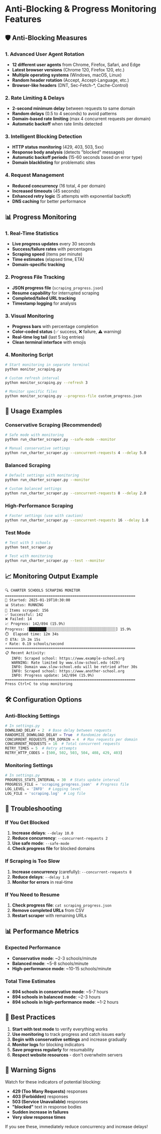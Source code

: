 # Anti-Blocking & Progress Monitoring Features

## 🛡️ **Anti-Blocking Measures**

### **1. Advanced User Agent Rotation**
- **12 different user agents** from Chrome, Firefox, Safari, and Edge
- **Latest browser versions** (Chrome 120, Firefox 120, etc.)
- **Multiple operating systems** (Windows, macOS, Linux)
- **Random header rotation** (Accept, Accept-Language, etc.)
- **Browser-like headers** (DNT, Sec-Fetch-*, Cache-Control)

### **2. Rate Limiting & Delays**
- **2-second minimum delay** between requests to same domain
- **Random delays** (0.5 to 4 seconds) to avoid patterns
- **Domain-based rate limiting** (max 4 concurrent requests per domain)
- **Automatic backoff** when rate limits detected

### **3. Intelligent Blocking Detection**
- **HTTP status monitoring** (429, 403, 503, 5xx)
- **Response body analysis** (detects "blocked" messages)
- **Automatic backoff periods** (15-60 seconds based on error type)
- **Domain blacklisting** for problematic sites

### **4. Request Management**
- **Reduced concurrency** (16 total, 4 per domain)
- **Increased timeouts** (45 seconds)
- **Enhanced retry logic** (5 attempts with exponential backoff)
- **DNS caching** for better performance

## 📊 **Progress Monitoring**

### **1. Real-Time Statistics**
- **Live progress updates** every 30 seconds
- **Success/failure rates** with percentages
- **Scraping speed** (items per minute)
- **Time estimates** (elapsed time, ETA)
- **Domain-specific tracking**

### **2. Progress File Tracking**
- **JSON progress file** (`scraping_progress.json`)
- **Resume capability** for interrupted scraping
- **Completed/failed URL tracking**
- **Timestamp logging** for analysis

### **3. Visual Monitoring**
- **Progress bars** with percentage completion
- **Color-coded status** (✅ success, ❌ failure, ⚠️ warning)
- **Real-time log tail** (last 5 log entries)
- **Clean terminal interface** with emojis

### **4. Monitoring Script**
```bash
# Start monitoring in separate terminal
python monitor_scraping.py

# Custom refresh interval
python monitor_scraping.py --refresh 3

# Monitor specific files
python monitor_scraping.py --progress-file custom_progress.json
```

## 🚀 **Usage Examples**

### **Conservative Scraping (Recommended)**
```bash
# Safe mode with monitoring
python run_charter_scraper.py --safe-mode --monitor

# Manual conservative settings
python run_charter_scraper.py --concurrent-requests 4 --delay 5.0
```

### **Balanced Scraping**
```bash
# Default settings with monitoring
python run_charter_scraper.py --monitor

# Custom balanced settings
python run_charter_scraper.py --concurrent-requests 8 --delay 2.0
```

### **High-Performance Scraping**
```bash
# Faster settings (use with caution)
python run_charter_scraper.py --concurrent-requests 16 --delay 1.0
```

### **Test Mode**
```bash
# Test with 5 schools
python test_scraper.py

# Test with monitoring
python run_charter_scraper.py --test --monitor
```

## 📈 **Monitoring Output Example**

```
🔍 CHARTER SCHOOLS SCRAPING MONITOR
============================================================
📅 Started: 2025-01-19T10:30:00
📊 Status: RUNNING
📄 Items scraped: 156
✅ Successful: 142
❌ Failed: 14
📈 Progress: 142/894 (15.9%)
Progress: [████████░░░░░░░░░░░░░░░░░░░░░░░░░░░░░░░░] 15.9%
⏱️  Elapsed time: 12m 34s
⏰ ETA: 1h 2m 15s
⚡ Rate: 0.19 schools/second
============================================================
📋 Recent Activity:
   INFO: Scraped school: https://www.example-school.org
   WARNING: Rate limited by www.slow-school.edu (429)
   INFO: Domain www.slow-school.edu will be retried after 30s
   INFO: Scraped school: https://www.another-school.org
   INFO: Progress update: 142/894 (15.9%)
============================================================
Press Ctrl+C to stop monitoring
```

## 🛠️ **Configuration Options**

### **Anti-Blocking Settings**
```python
# In settings.py
DOWNLOAD_DELAY = 2  # Base delay between requests
RANDOMIZE_DOWNLOAD_DELAY = True  # Randomize delays
CONCURRENT_REQUESTS_PER_DOMAIN = 4  # Max requests per domain
CONCURRENT_REQUESTS = 16  # Total concurrent requests
RETRY_TIMES = 5  # Retry attempts
RETRY_HTTP_CODES = [500, 502, 503, 504, 408, 429, 403]
```

### **Monitoring Settings**
```python
# In settings.py
PROGRESS_STATS_INTERVAL = 30  # Stats update interval
PROGRESS_FILE = 'scraping_progress.json'  # Progress file
LOG_LEVEL = 'INFO'  # Logging level
LOG_FILE = 'scraping.log'  # Log file
```

## 🔧 **Troubleshooting**

### **If You Get Blocked**
1. **Increase delays**: `--delay 10.0`
2. **Reduce concurrency**: `--concurrent-requests 2`
3. **Use safe mode**: `--safe-mode`
4. **Check progress file** for blocked domains

### **If Scraping is Too Slow**
1. **Increase concurrency** (carefully): `--concurrent-requests 8`
2. **Reduce delays**: `--delay 1.0`
3. **Monitor for errors** in real-time

### **If You Need to Resume**
1. **Check progress file**: `cat scraping_progress.json`
2. **Remove completed URLs** from CSV
3. **Restart scraper** with remaining URLs

## 📊 **Performance Metrics**

### **Expected Performance**
- **Conservative mode**: ~2-3 schools/minute
- **Balanced mode**: ~5-8 schools/minute  
- **High-performance mode**: ~10-15 schools/minute

### **Total Time Estimates**
- **894 schools in conservative mode**: ~5-7 hours
- **894 schools in balanced mode**: ~2-3 hours
- **894 schools in high-performance mode**: ~1-2 hours

## 🎯 **Best Practices**

1. **Start with test mode** to verify everything works
2. **Use monitoring** to track progress and catch issues early
3. **Begin with conservative settings** and increase gradually
4. **Monitor logs** for blocking indicators
5. **Save progress regularly** for resumability
6. **Respect website resources** - don't overwhelm servers

## 🚨 **Warning Signs**

Watch for these indicators of potential blocking:
- **429 (Too Many Requests)** responses
- **403 (Forbidden)** responses  
- **503 (Service Unavailable)** responses
- **"blocked"** text in response bodies
- **Sudden increase in failures**
- **Very slow response times**

If you see these, immediately reduce concurrency and increase delays!
